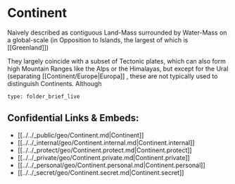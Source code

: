 # Continent 

Naively described as  contiguous Land-Mass surrounded by Water-Mass on a global-scale 
(in Opposition to Islands, the largest of which is [[Greenland]])

They largely coincide with a subset of Tectonic plates, which can also form high Mountain Ranges like the Alps or the Himalayas, but except for the Ural (separating [[Continent/Europe|Europa]] , these are not typically used to distinguish Continents. 
Although 

```ccard
type: folder_brief_live
```
 


## Confidential Links & Embeds: 
- [[../../_public/geo/Continent.md|Continent]] 
- [[../../_internal/geo/Continent.internal.md|Continent.internal]] 
- [[../../_protect/geo/Continent.protect.md|Continent.protect]] 
- [[../../_private/geo/Continent.private.md|Continent.private]] 
- [[../../_personal/geo/Continent.personal.md|Continent.personal]] 
- [[../../_secret/geo/Continent.secret.md|Continent.secret]]

